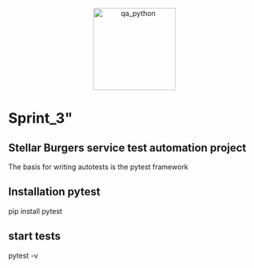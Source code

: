 <p align="center">
    <img src="https://cdn1.iconfinder.com/data/icons/cybercrime-internet-security/33/antivirus-06-1024.png" alt="qa_python" width="165" height="165">
</p>

# Sprint_3"

## Stellar Burgers service test automation project

The basis for writing autotests is the pytest framework

## Installation pytest

pip install pytest

## start tests

pytest -v
